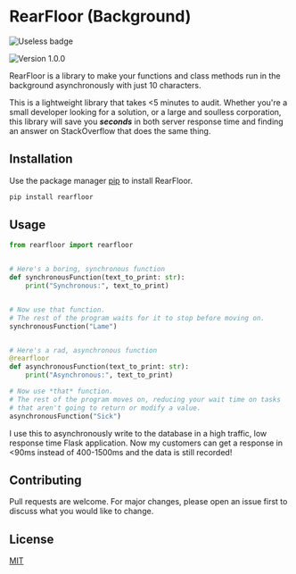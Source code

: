 # RearFloor (Background)

![Useless badge](https://img.shields.io/badge/USELESS-but%20it%20saves%20you%20a%20Google-%23333333?style=for-the-badge)

![Version 1.0.0](https://img.shields.io/badge/Version-1.0.0-%23informational?style=for-the-badge)

RearFloor is a library to make your functions and class methods run in the background asynchronously with just 10 characters.

This is a lightweight library that takes <5 minutes to audit. Whether you're a small developer looking for a solution, or a large and soulless corporation, this library will save you ***seconds*** in both server response time and finding an answer on StackOverflow that does the same thing.

## Installation

Use the package manager [pip](https://pip.pypa.io/en/stable/) to install RearFloor.

```bash
pip install rearfloor
```

## Usage

```python
from rearfloor import rearfloor


# Here's a boring, synchronous function
def synchronousFunction(text_to_print: str):
    print("Synchronous:", text_to_print)


# Now use that function.
# The rest of the program waits for it to stop before moving on.
synchronousFunction("Lame")


# Here's a rad, asynchronous function
@rearfloor
def asynchronousFunction(text_to_print: str):
    print("Asynchronous:", text_to_print)

# Now use *that* function.
# The rest of the program moves on, reducing your wait time on tasks
# that aren't going to return or modify a value.
asynchronousFunction("Sick")
```

I use this to asynchronously write to the database in a high traffic, low response time Flask application. Now my customers can get a response in <90ms instead of 400-1500ms and the data is still recorded!

## Contributing
Pull requests are welcome. For major changes, please open an issue first to discuss what you would like to change.

## License
[MIT](https://choosealicense.com/licenses/mit/)